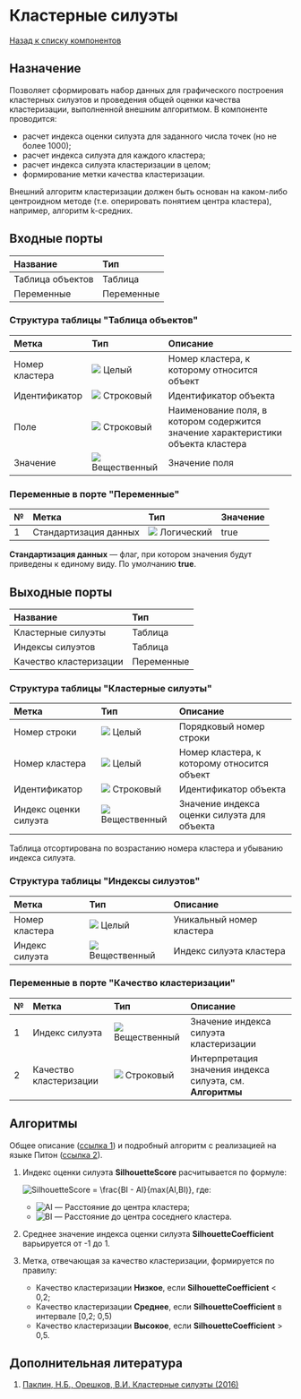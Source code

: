 # Кластерные силуэты

[Назад к списку компонентов](../README.md)

## Назначение

Позволяет сформировать набор данных для графического построения кластерных силуэтов и проведения общей оценки качества кластеризации, выполненной внешним алгоритмом. В компоненте проводится:

* расчет индекса оценки силуэта для заданного числа точек (но не более 1000);
* расчет индекса силуэта для каждого кластера;
* расчет индекса силуэта кластеризации в целом;
* формирование метки качества кластеризации.

Внешний алгоритм кластеризации должен быть основан на каком-либо центроидном методе (т.е. оперировать понятием центра кластера), например, алгоритм k-средних.

## Входные порты

| Название         | Тип        |
|:-----------------|:-----------|
| Таблица объектов | Таблица    |
| Переменные       | Переменные |

### Структура таблицы "Таблица объектов"

| Метка          | Тип                                    | Описание                 |
|:---------------|:---------------------------------------|:-------------------------|
| Номер кластера | ![](./img/integer.svg) Целый           | Номер кластера, к которому относится объект     |
| Идентификатор  | ![](./img/string.svg) Строковый        | Идентификатор объекта    |
| Поле           | ![](./img/string.svg) Строковый        | Наименование поля, в котором содержится значение характеристики объекта кластера  |
| Значение       | ![](./img/realnumber.svg) Вещественный | Значение поля |

### Переменные в порте "Переменные"

| № | Метка                | Тип                                 | Значение   |
|:--|:---------------------|:------------------------------------|:-----------|
| 1 | Стандартизация данных| ![](./img/logical.svg) Логический |       true |

**Стандартизация данных** — флаг, при котором значения будут приведены к единому виду. По умолчанию **true**.

## Выходные порты

| Название               | Тип        |
|:-----------------------|:-----------|
| Кластерные силуэты     | Таблица    |
| Индексы силуэтов       | Таблица    |
| Качество кластеризации | Переменные |

### Структура таблицы "Кластерные силуэты"

| Метка                 | Тип                                    | Описание |
|:----------------------|:---------------------------------------|:---------|
| Номер строки          | ![](./img/integer.svg) Целый           | Порядковый номер строки  |
| Номер кластера        | ![](./img/integer.svg) Целый           | Номер кластера, к которому относится объект |
| Идентификатор         | ![](./img/string.svg) Строковый        | Идентификатор объекта   |
| Индекс оценки силуэта | ![](./img/realnumber.svg) Вещественный | Значение индекса оценки силуэта для объекта |

Таблица отсортирована по возрастанию номера кластера и убыванию индекса силуэта.

### Структура таблицы "Индексы силуэтов"

| Метка          | Тип                                    | Описание                  |
|:---------------|:---------------------------------------|:--------------------------|
| Номер кластера | ![](./img/integer.svg) Целый           | Уникальный номер кластера |
| Индекс силуэта | ![](./img/realnumber.svg) Вещественный | Индекс силуэта кластера   |

### Переменные в порте "Качество кластеризации"

| № | Метка                  | Тип                                    | Описание                               |
|:--|:-----------------------|:---------------------------------------|:---------------------------------------|
| 1 | Индекс силуэта         | ![](./img/realnumber.svg) Вещественный | Значение индекса силуэта кластеризации |
| 2 | Качество кластеризации | ![](./img/string.svg) Строковый        | Интерпретация значения индекса силуэта, см. **Алгоритмы** |

## Алгоритмы

Общее описание ([ссылка 1](https://en.wikipedia.org/wiki/Silhouette_%28clustering%29)) и подробный алгоритм с реализацией на языке Питон ([ссылка 2](http://scikit-learn.org/stable/auto_examples/cluster/plot_kmeans_silhouette_analysis.html#sphx-glr-download-auto-examples-cluster-plot-kmeans-silhouette-analysis-py)).

1. Индекс оценки силуэта **SilhouetteScore** расчитывается по формуле:

    ![SilhouetteScore =  \frac{BI - AI}{max(AI,BI)}](./img/1_cluster-silhouettes.svg), где:

    * ![AI](./img/2_cluster-silhouettes.svg) — Расстояние до центра кластера;
    * ![BI](./img/3_cluster-silhouettes.svg) — Расстояние до центра соседнего кластера.

2. Среднее значение индекса оценки силуэта **SilhouetteCoefficient** варьируется от -1 до 1.

3. Метка, отвечающая за качество кластеризации, формируется по правилу:

    * Качество кластеризации **Низкое**, если **SilhouetteCoefficient** < 0,2;
    * Качество кластеризации **Среднее**, если **SilhouetteCoefficient** в интервале [0,2; 0,5)
    * Качество кластеризации **Высокое**, если **SilhouetteCoefficient** > 0,5.

## Дополнительная литература

1. [Паклин, Н.Б., Орешков, В.И. Кластерные силуэты (2016)](https://elibrary.ru/item.asp?id=26506406)
